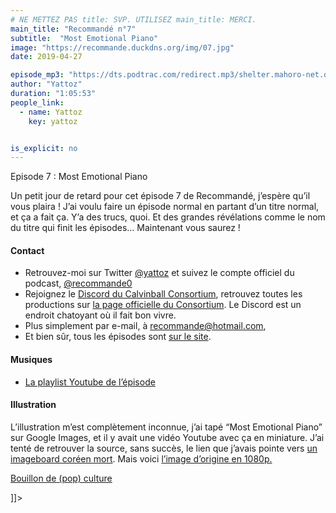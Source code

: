 ```yaml
---
# NE METTEZ PAS title: SVP. UTILISEZ main_title: MERCI.
main_title: "Recommandé n°7"
subtitle:  "Most Emotional Piano"
image: "https://recommande.duckdns.org/img/07.jpg"
date: 2019-04-27

episode_mp3: "https://dts.podtrac.com/redirect.mp3/shelter.mahoro-net.org/~yattoz/recommande/episodes/episode07.mp3"
author: "Yattoz"
duration: "1:05:53"
people_link: 
  - name: Yattoz
    key: yattoz


is_explicit: no
---
```


<PodcastHeader/>

<!-- ECRIRE LA DESCRIPTION DE L'EPISODE SOUS CETTE LIGNE -->
Episode 7 : Most Emotional Piano

<p>Un petit jour de retard pour cet épisode 7 de Recommandé, j’espère qu’il vous plaira ! J’ai voulu faire un épisode normal en partant d’un titre normal, et ça a fait ça. Y’a des trucs, quoi. Et des grandes révélations comme le nom du titre qui finit les épisodes… Maintenant vous saurez !</p>

<h4>Contact</h4>

<ul>
  <li>Retrouvez-moi sur Twitter <a href="https://twitter.com/yattoz" rel="nofollow">@yattoz</a> et suivez le compte officiel du podcast, <a href="https://twitter.com/recommande0" rel="nofollow">@recommande0</a></li>
  <li>Rejoignez le <a href="https://discord.gg/4RnA9v7" rel="nofollow">Discord du Calvinball Consortium</a>, retrouvez toutes les productions sur <a href="https://calvinballradio.wordpress.com/" rel="nofollow">la page officielle du Consortium</a>. Le Discord est un endroit chatoyant où il fait bon vivre.</li>
  <li>Plus simplement par e-mail, à <a href="mailto:recommande@hotmail.com" rel="nofollow">recommande@hotmail.com</a>,</li>
  <li>Et bien sûr, tous les épisodes sont <a href="https://recommande.duckdns.org" rel="nofollow">sur le site</a>.</li>
</ul>

<h4>Musiques</h4>

<ul>
  <li><a href="https://www.youtube.com/playlist?list=PLNjXbZkItxtYg8kHEY3p2sX5I5LcQ7M-I" rel="nofollow">La playlist Youtube de l’épisode</a></li>
</ul>

<h4>Illustration</h4>

<p>L’illustration m’est complètement inconnue, j’ai tapé “Most Emotional Piano” sur Google Images, et il y avait une vidéo Youtube avec ça en miniature. J’ai tenté de retrouver la source, sans succès, le lien que j’avais pointe vers <a href="https://marumaru.in/?c=3/41/68&amp;cat=%EB%A7%A4%EB%93%9C%EB%AC%B4%EB%B9%84&amp;p=4&amp;uid=205778" rel="nofollow">un imageboard coréen mort</a>. Mais voici <a href="https://images3.imgbox.com/1e/65/TkXTSuj6_o.jpg" rel="nofollow">l’image d’origine en 1080p.</a></p>

<p><a href="https://www.youtube.com/watch?v=lTx3G6h2xyA" rel="nofollow">Bouillon de (pop) culture</a></p>
]]&gt;

